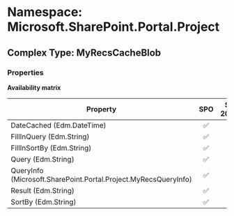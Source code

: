 # Namespace: Microsoft.SharePoint.Portal.Project

## Complex Type: MyRecsCacheBlob

### Properties

**Availability matrix**

Property | SPO | SP 2019 | SP 2016 | SP 2013
----------|:---:|:-------:|:-------:|:-------
DateCached (Edm.DateTime) | ✅ | ✅ | ✅ | ✅
FillInQuery (Edm.String) | ✅ | ✅ | ✅ | ✅
FillInSortBy (Edm.String) | ✅ | ✅ | ✅ | ✅
Query (Edm.String) | ✅ | ✅ | ✅ | ✅
QueryInfo (Microsoft.SharePoint.Portal.Project.MyRecsQueryInfo) | ✅ | ✅ | ✅ | ✅
Result (Edm.String) | ✅ | ✅ | ✅ | ✅
SortBy (Edm.String) | ✅ | ✅ | ✅ | ✅